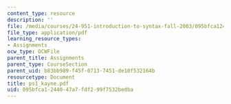 ```yaml
---
content_type: resource
description: ''
file: /media/courses/24-951-introduction-to-syntax-fall-2003/095bfca1244047a7fdf299f7532bedba_ps1_kayne.pdf
file_type: application/pdf
learning_resource_types:
- Assignments
ocw_type: OCWFile
parent_title: Assignments
parent_type: CourseSection
parent_uid: b83bb989-f45f-0713-7451-de10f532164b
resourcetype: Document
title: ps1_kayne.pdf
uid: 095bfca1-2440-47a7-fdf2-99f7532bedba
---
```

